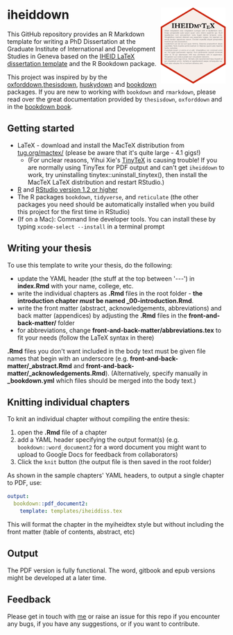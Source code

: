 # iheiddown <img src="graphics/iheidmytex.png" align="right" width="150"/>


This GitHub repository provides an R Markdown template for writing a PhD Dissertation at the Graduate Institute of International and Development Studies in Geneva based on the [IHEID  LaTeX dissertation template](https://github.com/jhollway/iheidmytex) and the R Bookdown package.

This project was inspired by by the [oxforddown](https://github.com/ulyngs/oxforddown),[thesisdown](https://github.com/ismayc/thesisdown), [huskydown](https://github.com/benmarwick/huskydown) and [bookdown](https://github.com/rstudio/bookdown) packages. If you are new to working with `bookdown` and `rmarkdown`, please read over the great documentation provided by `thesisdown`, `oxforddown` and in the [bookdown book](https://bookdown.org/yihui/bookdown/).


## Getting started

- LaTeX - download and install the MacTeX distribution from [tug.org/mactex/](http://www.tug.org/mactex/) (please be aware that it's quite large - 4.1 gigs!)
  - (For unclear reasons, Yihui Xie's [TinyTeX](https://yihui.name/tinytex/) is causing trouble! If you are normally using TinyTex for PDF output and can't get `iheiddown` to work, try uninstalling tinytex::uninstall_tinytex(), then install the MacTeX LaTeX distribution and restart RStudio.)
- [R](https://cran.rstudio.com) and [RStudio version 1.2 or higher](https://www.rstudio.com/products/rstudio/download/#download)
- The R packages `bookdown`, `tidyverse`, and `reticulate` (the other packages you need should be automatically installed when you build this project for the first time in RStudio)
- (If on a Mac): Command line developer tools. You can install these by typing `xcode-select --install` in a terminal prompt


## Writing your thesis

To use this template to write your thesis, do the following:
- update the YAML header (the stuff at the top between '---') in **index.Rmd** with your name, college, etc.
- write the individual chapters as **.Rmd** files in the root folder - **the introduction chapter *must* be named _00-introduction.Rmd**.
- write the front matter (abstract, acknowledgements, abbreviations) and back matter (appendices) by adjusting the **.Rmd** files in the **front-and-back-matter/** folder
- for abbreviations, change **front-and-back-matter/abbreviations.tex** to fit your needs (follow the LaTeX syntax in there)

**.Rmd** files you don't want included in the body text must be given file names that begin with an underscore (e.g. **front-and-back-matter/\_abstract.Rmd** and **front-and-back-matter/\_acknowledgements.Rmd**). (Alternatively, specify manually in **\_bookdown.yml** which files should be merged into the body text.)


## Knitting individual chapters

To knit an individual chapter without compiling the entire thesis:
1. open the **.Rmd** file of a chapter
2. add a YAML header specifying the output format(s) (e.g. `bookdown::word_document2` for a word document you might want to upload to Google Docs for feedback from collaborators)
3. Click the `knit` button (the output file is then saved in the root folder)

As shown in the sample chapters' YAML headers, to output a single chapter to PDF, use:

```yaml
output:
  bookdown::pdf_document2:
    template: templates/iheiddiss.tex
```
This will format the chapter in the myiheidtex style but without including the front matter (table of contents, abstract, etc)

## Output 

The PDF version is fully functional. The word, gitbook and epub versions might be developed at a later time.


## Feedback

Please get in touch with [me](https://jameshollway.com) or raise an issue for this repo
if you encounter any bugs, if you have any suggestions, or if you want to contribute.
